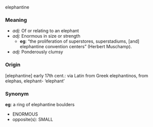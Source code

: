 elephantine
### Meaning
+ _adj_: Of or relating to an elephant
+ _adj_: Enormous in size or strength
	+ __eg__: “the proliferation of superstores, superstadiums, [and] elephantine convention centers” (Herbert Muschamp). 
+ _adj_: Ponderously clumsy

### Origin

[elephantine] early 17th cent.: via Latin from Greek elephantinos, from elephas, elephant- ‘elephant’

### Synonym

__eg__: a ring of elephantine boulders

+ ENORMOUS
+ opposite(s): SMALL


